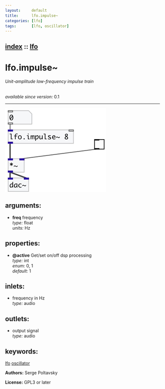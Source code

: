 ```yaml
---
layout:     default
title:      lfo.impulse~
categories: [lfo]
tags:       [lfo, oscillator]
---
```

[index](index.html) :: [lfo](category_lfo.html)
---

# lfo.impulse~

###### Unit-amplitude low-frequency impulse train

*available since version:* 0.1

---




[![example](../examples/img/lfo.impulse~.jpg)](../examples/pd/lfo.impulse~.pd)



## arguments:

* **freq**
frequency<br>
_type:_ float<br>
_units:_ Hz<br>





## properties:

* **@active** 
Get/set on/off dsp processing<br>
_type:_ int<br>
_enum:_ 0, 1<br>
_default:_ 1<br>



## inlets:

* frequency in Hz<br>
_type:_ audio



## outlets:

* output signal<br>
_type:_ audio



## keywords:

[lfo](keywords/lfo.html)
[oscillator](keywords/oscillator.html)






**Authors:** Serge Poltavsky




**License:** GPL3 or later





